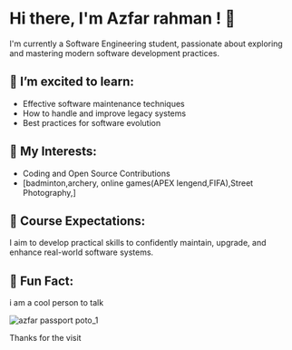 # Hi there, I'm Azfar rahman ! 👋

I'm currently a Software Engineering student, passionate about exploring and mastering modern software development practices.

## 🌱 I’m excited to learn:
- Effective software maintenance techniques
- How to handle and improve legacy systems
- Best practices for software evolution

## 🚀 My Interests:
- Coding and Open Source Contributions
- [badminton,archery, online games(APEX lengend,FIFA),Street Photography,]

## 🎯 Course Expectations:
I aim to develop practical skills to confidently maintain, upgrade, and enhance real-world software systems.

## 🧩 Fun Fact:
i am a cool person to talk 

![azfar passport poto_1](https://github.com/user-attachments/assets/c889aea0-12ab-4212-a83b-00c7c6311294)
<!-- Later, replace 'your-image.jpg' with your actual image URL/path -->
Thanks for the visit
